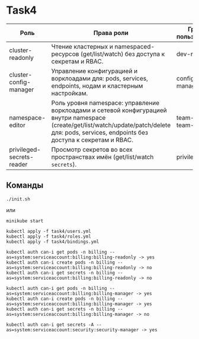 # Task4

| Роль                      | Права роли                                                                                                                                                                                      | Группы пользователей   |
| ------------------------- | ----------------------------------------------------------------------------------------------------------------------------------------------------------------------------------------------- | ---------------------- |
| cluster-readonly          | Чтение кластерных и namespaced-ресурсов (get/list/watch) без доступа к секретам и RBAC.                                                                                                         | dev-readonly           |
| cluster-config-manager    | Управление конфигурацией и ворклоадами для: pods, services, endpoints, нодам и кластерным настройкам.                                                                                           | config-managers        |
| namespace-editor          | Роль уровня namespace: управление ворклоадами и сетевой конфигурацией внутри namespace (create/get/list/watch/update/patch/delete для: pods, services, endpoints без доступа к секретам и RBAC. | team-billing, team-crm |
| privileged-secrets-reader | Просмотр секретов во всех пространствах имён (get/list/watch `secrets`).                                                                                                                        | privileged             |

## Команды

`./init.sh`

или

```
minikube start

kubectl apply -f task4/users.yml
kubectl apply -f task4/roles.yml
kubectl apply -f task4/bindings.yml

kubectl auth can-i get pods -n billing --as=system:serviceaccount:billing:billing-readonly -> yes
kubectl auth can-i create pods -n billing --as=system:serviceaccount:billing:billing-readonly -> no
kubectl auth can-i get secrets -n billing --as=system:serviceaccount:billing:billing-readonly -> no

kubectl auth can-i get pods -n billing --as=system:serviceaccount:billing:billing-manager -> yes
kubectl auth can-i create pods -n billing --as=system:serviceaccount:billing:billing-manager -> yes
kubectl auth can-i get secrets -n billing --as=system:serviceaccount:billing:billing-manager -> no

kubectl auth can-i get secrets -A --as=system:serviceaccount:security:security-manager -> yes
```

